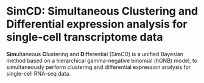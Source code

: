 # SimCD: Simultaneous Clustering and Differential expression analysis for single-cell transcriptome data

**Sim**ultaneous **C**lustering and **D**ifferential (SimCD) is a unified Bayesian method based on a hierarchical gamma-negative binomial (hGNB) model, to simultaneously
perform clustering and differential expression analysis for single-cell RNA-seq data. 
